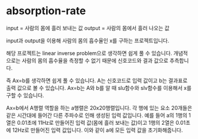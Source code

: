 # absorption-rate

input = 사람의 몸에 흘러 보내는 값
output = 사람의 몸에서 흘러 나오는 값

input과 output을 이용해 사람의 몸의 흡수율인 x를 구하는 프로젝트입니다.

해당 프로젝트는 linear inverse problem으로 생각하면 쉽게 풀 수 있습니다.
개념적으로는 사람의 몸의 흡수율을 측정할 수 없기 때문에 신호코드와 결과 값으로 추측합니다.

즉 Ax=b를 생각하면 쉽게 풀 수 있습니다.
A는 신호코드로 입력 값이고 b는 결과표로 출력 값으로 볼 수 있습니다.
Ax=b는 A와 b를 알 때 slu함수와 slv함수를 이용해서 x를 구할 수 있습니다. 

Ax=b에서 A행렬 역할을 하는 a행렬은 20x20행렬입니다.
각 행에 있는 요소 20개들은 같은 시간대에 들어간 다른 주파수로 인해 생성된 입력 값입니다.
예를 들어 a의 1행의 1열은 0.01초에 11Hz로 만들어진 입력 값(몸에 흘러 보내는 값)이고
1행의 2열은 0.01초에 12Hz로 만들어진 입력 값입니다.
이와 같이 a에 모든 입력 값을 초기화해줍니다. 
